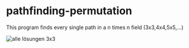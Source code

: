 # pathfinding-permutation
This program finds every single path in a n times n field (3x3,4x4,5x5,...)

![alle lösungen 3x3](https://user-images.githubusercontent.com/113857759/194670292-924b0e4d-af5d-4c54-b811-6b12a6f87edf.png)
